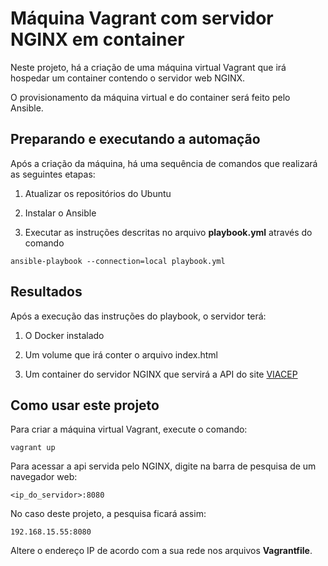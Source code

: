 # Máquina Vagrant com servidor NGINX em container

Neste projeto, há a criação de uma máquina virtual Vagrant que irá hospedar um container contendo o servidor web NGINX.

O provisionamento da máquina virtual e do container será feito pelo Ansible.

## Preparando e executando a automação

Após a criação da máquina, há uma sequência de comandos que realizará as seguintes etapas:

1. Atualizar os repositórios do Ubuntu

2. Instalar o Ansible

3. Executar as instruções descritas no arquivo **playbook.yml** através do comando

`ansible-playbook --connection=local playbook.yml`

## Resultados

Após a execução das instruções do playbook, o servidor terá:

1. O Docker instalado

2. Um volume que irá conter o arquivo index.html

3. Um container do servidor NGINX que servirá a API do site [VIACEP](https://viacep.com.br/)

## Como usar este projeto

Para criar a máquina virtual Vagrant, execute o comando:

`vagrant up`

Para acessar a api servida pelo NGINX, digite na barra de pesquisa de um navegador web:

`<ip_do_servidor>:8080`

No caso deste projeto, a pesquisa ficará assim:

`192.168.15.55:8080`

Altere o endereço IP de acordo com a sua rede nos arquivos **Vagrantfile**.
